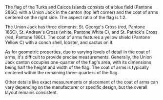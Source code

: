 The flag of the Turks and Caicos Islands consists of a blue field (Pantone 286C) with a Union Jack in the canton (top left corner) and the coat of arms centered on the right side. The aspect ratio of the flag is 1:2.

The Union Jack has three elements: St. George's Cross (red, Pantone 186C), St. Andrew's Cross (white, Pantone White C), and St. Patrick's Cross (red, Pantone 186C). The coat of arms features a yellow shield (Pantone Yellow C) with a conch shell, lobster, and cactus on it.

As for geometric properties, due to varying levels of detail in the coat of arms, it's difficult to provide precise measurements. Generally, the Union Jack canton occupies one-quarter of the flag's area, with its dimensions being half the height and width of the flag. The coat of arms is typically centered within the remaining three-quarters of the flag.

Other details like exact measurements or placement of the coat of arms can vary depending on the manufacturer or specific design, but the overall layout remains consistent.